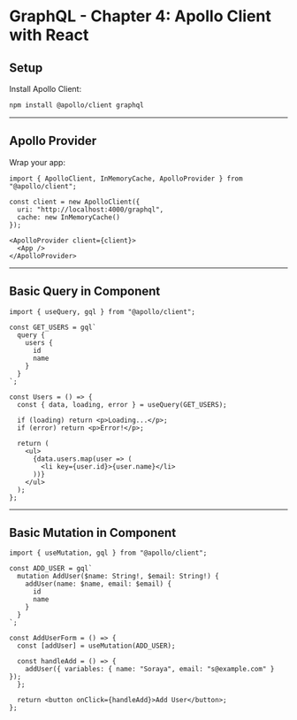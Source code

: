 # GraphQL - Chapter 4: Apollo Client with React

## Setup

Install Apollo Client:
```bash
npm install @apollo/client graphql
```

---

## Apollo Provider

Wrap your app:
```tsx
import { ApolloClient, InMemoryCache, ApolloProvider } from "@apollo/client";

const client = new ApolloClient({
  uri: "http://localhost:4000/graphql",
  cache: new InMemoryCache()
});

<ApolloProvider client={client}>
  <App />
</ApolloProvider>
```

---

## Basic Query in Component

```tsx
import { useQuery, gql } from "@apollo/client";

const GET_USERS = gql`
  query {
    users {
      id
      name
    }
  }
`;

const Users = () => {
  const { data, loading, error } = useQuery(GET_USERS);

  if (loading) return <p>Loading...</p>;
  if (error) return <p>Error!</p>;

  return (
    <ul>
      {data.users.map(user => (
        <li key={user.id}>{user.name}</li>
      ))}
    </ul>
  );
};
```

---

## Basic Mutation in Component

```tsx
import { useMutation, gql } from "@apollo/client";

const ADD_USER = gql`
  mutation AddUser($name: String!, $email: String!) {
    addUser(name: $name, email: $email) {
      id
      name
    }
  }
`;

const AddUserForm = () => {
  const [addUser] = useMutation(ADD_USER);

  const handleAdd = () => {
    addUser({ variables: { name: "Soraya", email: "s@example.com" } });
  };

  return <button onClick={handleAdd}>Add User</button>;
};
```